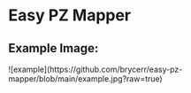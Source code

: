 <h1>Easy PZ Mapper</h1>

<h2>Example Image:</h2>
![example](https://github.com/brycerr/easy-pz-mapper/blob/main/example.jpg?raw=true)
